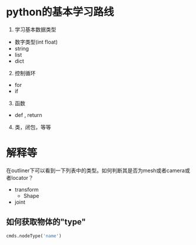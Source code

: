 # python的基本学习路线

1. 学习基本数据类型
  * 数字类型(int float)
  * string
  * list
  * dict
2. 控制循环
  * for 
  * if
3. 函数
  * def , return 
4. 类，闭包，等等


# 解释等

在outliner下可以看到一下列表中的类型。如何判断其是否为mesh或者camera或者locator？
* transform
  * Shape
* joint


## 如何获取物体的"type"

```python
cmds.nodeType('name')
```
